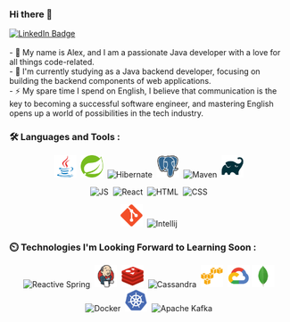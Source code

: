 ### Hi there 👋
<div id="badges" align="left">
  <a href="https://www.linkedin.com/in/alex-sitiy-a5303623a/">
    <img src="https://img.shields.io/badge/LinkedIn-blue?style=for-the-badge&logo=linkedin&logoColor=white" alt="LinkedIn Badge"/>
  </a>
</div>
<br/>
- 🔭 My name is Alex, and I am a passionate Java developer with a love for all things code-related. 
<br/>
- 🌱 I'm currently studying as a Java backend developer, focusing on building the backend components of web applications.
<br/>
- ⚡ My spare time I spend on English, I believe that communication is the key to becoming a successful software engineer, and mastering English opens up a world of possibilities in the tech industry.
<br/>

### :hammer_and_wrench: Languages and Tools :
<div align="center">
  <img src="https://github.com/devicons/devicon/blob/master/icons/java/java-original.svg" title="Java" alt="Java" width="40" height="40"/>&nbsp;
  <img src="https://github.com/devicons/devicon/blob/master/icons/spring/spring-original.svg" title="Spring" alt="Spring" width="40" height="40"/>&nbsp;
  <img src="https://www.svgrepo.com/show/353874/hibernate.svg" title="Hibernate" alt="Hibernate" width="40" height="40"/>&nbsp;
  <img src="https://github.com/devicons/devicon/blob/master/icons/postgresql/postgresql-original.svg" title="PostgreSQL"  alt="PostgreSQL" width="40" height="40"/>&nbsp;
  <img src="https://www.svgrepo.com/show/373829/maven.svg" title="Maven"  alt="Maven" width="40" height="40"/>&nbsp;
  <img src="https://github.com/devicons/devicon/blob/master/icons/gradle/gradle-plain.svg" title="Gradle"  alt="Gradle" width="40" height="40"/>&nbsp;

   <img src="https://www.svgrepo.com/show/355081/js.svg" title="JS"  alt="JS" width="40" height="40"/>&nbsp;
   <img src="https://www.svgrepo.com/show/452092/react.svg" title="React"  alt="React" width="40" height="40"/>&nbsp;
  <img src="https://www.svgrepo.com/show/452228/html-5.svg" title="HTML"  alt="HTML" width="40" height="40"/>&nbsp;
 <img src="https://www.svgrepo.com/show/373535/css.svg" title="CSS"  alt="CSS" width="40" height="40"/>&nbsp;
  
  <img src="https://github.com/devicons/devicon/blob/master/icons/git/git-original.svg" title="Git" alt="Git" width="40" height="40"/>&nbsp;
  <img src="https://www.svgrepo.com/show/353906/intellij-idea.svg" title="Intellij" alt="Intellij" width="40" height="40"/>&nbsp;
</div>


### :timer_clock: Technologies I'm Looking Forward to Learning Soon :
<div align="center">
  <img src="https://iseif.dev/wp-content/uploads/2019/03/icon-spring-framework.png" title="Reactive Spring" alt="Reactive Spring" width="40" height="40"/>&nbsp;
  <img src="https://github.com/devicons/devicon/blob/master/icons/jenkins/jenkins-original.svg" title="Jenkins" alt="Jenkins" width="40" height="40"/>&nbsp;
  <img src="https://github.com/devicons/devicon/blob/master/icons/redis/redis-original.svg" title="Redis" alt="Redis" width="40" height="40"/>&nbsp;
  <img src="https://www.svgrepo.com/show/341671/cassandra.svg" title="Cassandra" alt="Cassandra" width="40" height="40"/>&nbsp;
  <img src="https://github.com/devicons/devicon/blob/master/icons/amazonwebservices/amazonwebservices-original.svg" title="AWS" alt="AWS" width="40" height="40"/>&nbsp;
  <img src="https://github.com/devicons/devicon/blob/master/icons/googlecloud/googlecloud-original.svg" title="Google Cloud" alt="Google Cloud" width="40" height="40"/>
   <img src="https://github.com/devicons/devicon/blob/master/icons/mongodb/mongodb-original.svg" title="MongoDB" alt="MongoDB" width="40" height="40"/>&nbsp;
  <img src="https://www.svgrepo.com/show/452192/docker.svg" title="Docker" alt="Docker" width="40" height="40"/>&nbsp;
  <img src="https://github.com/devicons/devicon/blob/master/icons/kubernetes/kubernetes-plain.svg" title="Kubernetes" alt="Kubernetes" width="40" height="40"/>&nbsp;
  <img src="https://www.svgrepo.com/show/353951/kafka-icon.svg" title="Apache Kafka" alt="Apache Kafka" width="40" height="40"/>&nbsp;
</div>
